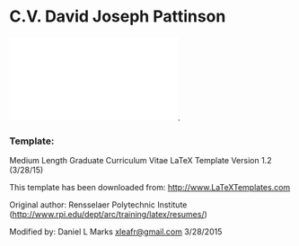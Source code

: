 # C.V. David Joseph Pattinson

![View CV](main.pdf).

### Template:

Medium Length Graduate Curriculum Vitae
LaTeX Template
Version 1.2 (3/28/15)

This template has been downloaded from:
http://www.LaTeXTemplates.com

Original author:
Rensselaer Polytechnic Institute
(http://www.rpi.edu/dept/arc/training/latex/resumes/)

Modified by:
Daniel L Marks <xleafr@gmail.com> 3/28/2015
